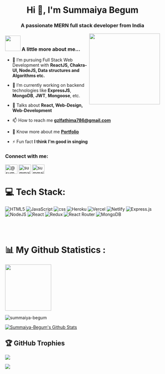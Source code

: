  
<h1 align="center">Hi 👋, I'm Summaiya Begum</h1>

<h3 align="center">A passionate MERN full stack developer from India</h3>
<img align='right' src="https://miro.medium.com/max/1050/1*qdAW1TjCN57h1lbuuzvchg.gif" width="230">

### <img src="https://media.giphy.com/media/VgCDAzcKvsR6OM0uWg/giphy.gif" width="50"> A little more about me...
- 🌱 I’m pursuing Full Stack Web Development with **ReactJS, Chakra-UI, NodeJS, Data structures and Algorithms etc.**

- 🔭 I’m currently working on backend technologies like **ExpressJS**, **MongoDB**, **JWT**, **Mongoose**, etc.

- 💬 Talks about **React, Web-Design, Web-Development**

- 📫 How to reach me **gzlfathima786@gmail.com**

- 🔭 Know more about me **[Portfolio](https://Summaiya-Begum.github.io/)**



- ⚡ Fun fact **I think I'm good in singing**

<h3 align="left">Connect with me:</h3>
<p align="left">
<a href="https://codepen.io/summaiya-begum" target="blank"><img align="center" src="https://raw.githubusercontent.com/rahuldkjain/github-profile-readme-generator/master/src/images/icons/Social/codepen.svg" alt="@summaiya-begum" height="30" width="40" /></a>
<a href="https://www.linkedin.com/in/summaiya23/" target="blank"><img align="center" src="https://raw.githubusercontent.com/rahuldkjain/github-profile-readme-generator/master/src/images/icons/Social/linked-in-alt.svg" alt="summaiya begum" height="30" width="40" /></a>
<a href="https://codesandbox.com/summaiya" target="blank"><img align="center" src="https://raw.githubusercontent.com/rahuldkjain/github-profile-readme-generator/master/src/images/icons/Social/codesandbox.svg" alt="summaiya" height="30" width="40" /></a>
</p>

# 💻 Tech Stack:
![HTML5](https://img.shields.io/badge/html5-%23E34F26.svg?style=for-the-badge&logo=html5&logoColor=white) ![JavaScript](https://img.shields.io/badge/javascript-%23323330.svg?style=for-the-badge&logo=javascript&logoColor=%23F7DF1E) ![css](https://img.shields.io/badge/css-%23E34F26.svg?style=for-the-badge&logo=html5&logoColor=white) ![Heroku](https://img.shields.io/badge/heroku-%23430098.svg?style=for-the-badge&logo=heroku&logoColor=white) ![Vercel](https://img.shields.io/badge/vercel-%23000000.svg?style=for-the-badge&logo=vercel&logoColor=white) ![Netlify](https://img.shields.io/badge/netlify-%23000000.svg?style=for-the-badge&logo=netlify&logoColor=#00C7B7) ![Express.js](https://img.shields.io/badge/express.js-%23404d59.svg?style=for-the-badge&logo=express&logoColor=%2361DAFB) ![NodeJS](https://img.shields.io/badge/node.js-6DA55F?style=for-the-badge&logo=node.js&logoColor=white) ![React](https://img.shields.io/badge/react-%2320232a.svg?style=for-the-badge&logo=react&logoColor=%2361DAFB) ![Redux](https://img.shields.io/badge/redux-%23593d88.svg?style=for-the-badge&logo=redux&logoColor=white) ![React Router](https://img.shields.io/badge/React_Router-CA4245?style=for-the-badge&logo=react-router&logoColor=white) ![MongoDB](https://img.shields.io/badge/MongoDB-%234ea94b.svg?style=for-the-badge&logo=mongodb&logoColor=white) 
</div>
<br/>
<br/>

# 📊 My Github Statistics :

<!-- contributions  -->
<!-- <img  src="https://github-readme-stats.vercel.app/api?username=summaiya-begum&&show_icons=true&theme=radical"/> -->
  

<img height="150px" src="https://github-readme-stats.vercel.app/api/top-langs/?username=summaiya-begum&hide_title=false&hide_border=true&layout=compact&langs_count=6&exclude_repo=comp426,Redventures-Movie-Quotes&text_color=000&icon_color=fff&bg_color=0,52fa5a,4dfcff,c64dff&theme=graywhite" />


<br>
<p><img align="center" src="https://github-readme-streak-stats.herokuapp.com?user=summaiya-begum&theme=dracula&hide_border=true" alt="summaiya-begum"/></p>
<p >
            <a href="https://github.com/Summaiya-Begum/github-readme-stats"><img alt="Summaiya-Begum's Github Stats" src="https://github-readme-stats.vercel.app/api?username=Summaiya-Begum&show_icons=true&count_private=true&theme=react&hide_border=true&bg_color=0D1117" /></a>
          </p>



<!-- <img alt="Summaiya's Activity Graph" src="https://activity-graph.herokuapp.com/graph?username=Summaiya-Begum&bg_color=0D1117&color=5BCDEC&line=5BCDEC&point=FFFFFF&hide_border=true" /> -->



## 🏆 GitHub Trophies
![](https://github-profile-trophy.vercel.app/?username=summaiya-begum&theme=monokai&no-frame=false&no-bg=false&margin-w=4)



[![](https://visitcount.itsvg.in/api?id=summaiya-begum&icon=0&color=10)](https://visitcount.itsvg.in)
